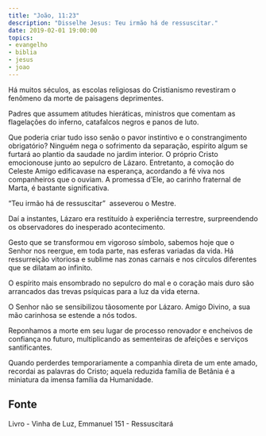 ```yaml
---
title: "João, 11:23"
description: "Disse­lhe Jesus: Teu irmão há de ressuscitar."
date: 2019-02-01 19:00:00
topics: 
- evangelho
- biblia
- jesus
- joao
---
```


Há muitos séculos, as escolas religiosas do Cristianismo revestiram o
fenômeno da morte de paisagens deprimentes.

Padres que assumem atitudes hieráticas, ministros que comentam as
flagelações do inferno, catafalcos negros e panos de luto.

Que poderia criar tudo isso senão o pavor instintivo e o constrangimento
obrigatório?
Ninguém nega o sofrimento da separação, espírito algum se furtará ao
plantio da saudade no jardim interior. O próprio Cristo emocionou­se junto ao
sepulcro de Lázaro. Entretanto, a comoção do Celeste Amigo edificava­se na
esperança, acordando a fé viva nos companheiros que o ouviam. A promessa d’Ele,
ao carinho fraternal de Marta, é bastante significativa.

“Teu irmão há de ressuscitar” ­ asseverou o Mestre.

Daí a instantes, Lázaro era restituído à experiência terrestre, surpreendendo
os observadores do inesperado acontecimento.

Gesto que se transformou em vigoroso símbolo, sabemos hoje que o Senhor
nos reergue, em toda parte, nas esferas variadas da vida. Há ressurreição vitoriosa e
sublime nas zonas carnais e nos círculos diferentes que se dilatam ao infinito.

O espírito mais ensombrado no sepulcro do mal e o coração mais duro são
arrancados das trevas psíquicas para a luz da vida eterna.

O Senhor não se sensibilizou tão­somente por Lázaro. Amigo Divino, a sua
mão carinhosa se estende a nós todos.

Reponhamos a morte em seu lugar de processo renovador e enchei­vos de
confiança no futuro, multiplicando as sementeiras de afeições e serviços
santificantes.

Quando perderdes temporariamente a companhia direta de um ente amado,
recordai as palavras do Cristo; aquela reduzida família de Betânia é a miniatura da
imensa família da Humanidade.


## Fonte
Livro - Vinha de Luz, Emmanuel
151 - Ressuscitará
